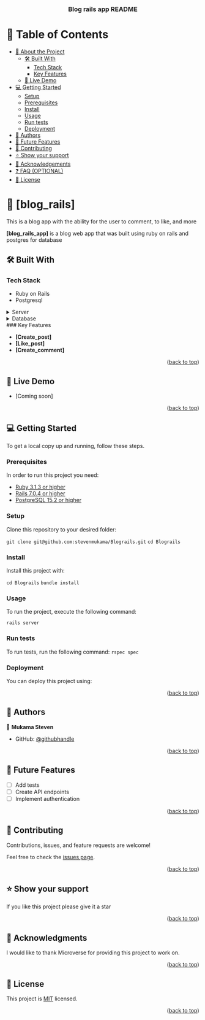 <a name="readme-top"></a>
<div align="center">
  <h3><b>Blog rails app README</b></h3>

</div>

<!-- TABLE OF CONTENTS -->

# 📗 Table of Contents

- [📖 About the Project](#about-project)
  - [🛠 Built With](#built-with)
    - [Tech Stack](#tech-stack)
    - [Key Features](#key-features)
  - [🚀 Live Demo](#live-demo)
- [💻 Getting Started](#getting-started)
  - [Setup](#setup)
  - [Prerequisites](#prerequisites)
  - [Install](#install)
  - [Usage](#usage)
  - [Run tests](#run-tests)
  - [Deployment](#deployment)
- [👥 Authors](#authors)
- [🔭 Future Features](#future-features)
- [🤝 Contributing](#contributing)
- [⭐️ Show your support](#support)
- [🙏 Acknowledgements](#acknowledgements)
- [❓ FAQ (OPTIONAL)](#faq)
- [📝 License](#license)

# 📖 [blog_rails] <a name="about-project"></a>
  This is a blog app with the ability for the user to comment, to like, and more

**[blog_rails_app]** is a blog web app that was built using ruby on rails and postgres for database

## 🛠 Built With <a name="built-with"></a>

### Tech Stack <a name="tech-stack"></a>

- Ruby on Rails
- Postgresql

<details>
  <summary>Server</summary>
  <ul>
    <li><a href="https://rubyonrails.org/">Ruby on Rails</a></li>
  </ul>
</details>

<details>
<summary>Database</summary>
  <ul>
    <li><a href="https://www.postgresql.org/">PostgreSQL</a></li>
  </ul>
</details>
### Key Features <a name="key-features"></a>

- **[Create_post]**
- **[Like_post]**
- **[Create_comment]**

<p align="right">(<a href="#readme-top">back to top</a>)</p>

## 🚀 Live Demo <a name="live-demo"></a>

- [Coming soon]

<p align="right">(<a href="#readme-top">back to top</a>)</p>

## 💻 Getting Started <a name="getting-started"></a>

To get a local copy up and running, follow these steps.

### Prerequisites

In order to run this project you need:

- [Ruby 3.1.3 or higher](https://www.ruby-lang.org/en/)
- [Rails 7.0.4 or higher](https://rubyonrails.org/)
- [PostgreSQL 15.2 or higher](https://www.postgresql.org/)

### Setup

Clone this repository to your desired folder:

 `git clone git@github.com:stevenmukama/Blograils.git`
 `cd Blograils`

### Install

Install this project with:

  `cd Blograils`
  `bundle install`

### Usage

To run the project, execute the following command:

 `rails server`
### Run tests

To run tests, run the following command:
`rspec spec`
### Deployment

You can deploy this project using:

<p align="right">(<a href="#readme-top">back to top</a>)</p>

## 👥 Authors <a name="authors"></a>


👤 **Mukama Steven**

- GitHub: [@githubhandle](https://github.com/stevenmukama/)

<p align="right">(<a href="#readme-top">back to top</a>)</p>

## 🔭 Future Features <a name="future-features"></a>

- [ ] Add tests
- [ ] Create API endpoints
- [ ] Implement authentication

<p align="right">(<a href="#readme-top">back to top</a>)</p>

## 🤝 Contributing <a name="contributing"></a>

Contributions, issues, and feature requests are welcome!

Feel free to check the [issues page](../../issues/).

<p align="right">(<a href="#readme-top">back to top</a>)</p>

## ⭐️ Show your support <a name="support"></a>

If you like this project please give it a star

<p align="right">(<a href="#readme-top">back to top</a>)</p>

## 🙏 Acknowledgments <a name="acknowledgements"></a>

I would like to thank   Microverse  for providing this project to work on.

<p align="right">(<a href="#readme-top">back to top</a>)</p>

## 📝 License <a name="license"></a>

This project is [MIT](./MIT.md) licensed.

<p align="right">(<a href="#readme-top">back to top</a>)</p>
